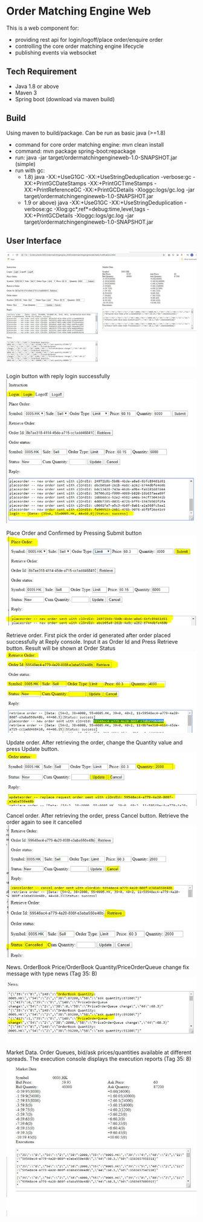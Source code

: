 Order Matching Engine Web
=========================
This is a web component for:
   - providing rest api for login/logoff/place order/enquire order
   - controlling the core order matching engine lifecycle
   - publishing events via websocket

Tech Requirement
----------------
   - Java 1.8 or above
   - Maven 3
   - Spring boot (download via maven build)

Build
-----
Using maven to build/package. Can be run as basic java (>=1.8)
   - command for core order matching engine: mvn clean install
   - command: mvn package spring-boot:repackage
   - run: java -jar target/ordermatchingengineweb-1.0-SNAPSHOT.jar (simple)
   - run with gc: 
      - 1.8) java -XX:+UseG1GC -XX:+UseStringDeduplication -verbose:gc -XX:+PrintGCDateStamps -XX:+PrintGCTimeStamps -XX:+PrintReferenceGC -XX:+PrintGCDetails -Xloggc:logs/gc.log -jar target/ordermatchingengineweb-1.0-SNAPSHOT.jar
      - 1.9 or above) java -XX:+UseG1GC -XX:+UseStringDeduplication -verbose:gc -Xlog:gc*,ref*=debug:time,level,tags -XX:+PrintGCDetails -Xloggc:logs/gc.log -jar target/ordermatchingengineweb-1.0-SNAPSHOT.jar

User Interface
--------------
![Full screen capture](screencapture/ordermatchingengine_fullscreencapture.jpg)

Login button with reply login successfully
![Login](screencapture/login.jpg)

Place Order and Confirmed by Pressing Submit button
![Place Order](screencapture/placeorder.jpg)

Retrieve order. First pick the order id generated after order placed successfully at Reply console. Input it as Order Id and Press Retrieve button. Result will be shown at Order Status
![Retrieve Order](screencapture/retrieveorder.jpg)

Update order. After retrieving the order, change the Quantity value and press Update button.
![Update Order](screencapture/updateorder.jpg)

Cancel order. After retrieving the order, press Cancel button. Retrieve the order again to see it cancelled
![Cancel Order 1](screencapture/cancelorder1.jpg)
![Cancel Order 2](screencapture/cancelorder2.jpg)

News. OrderBook Price/OrderBook Quantity/PriceOrderQueue change fix message with type news (Tag 35: B)
![News](screencapture/news.jpg) 

Market Data. Order Queues, bid/ask prices/quantities available at different spreads. The execution console displays the execution reports (Tag 35: 8)
![Market Data and Executions](screencapture/marketdata_execution.jpg)
